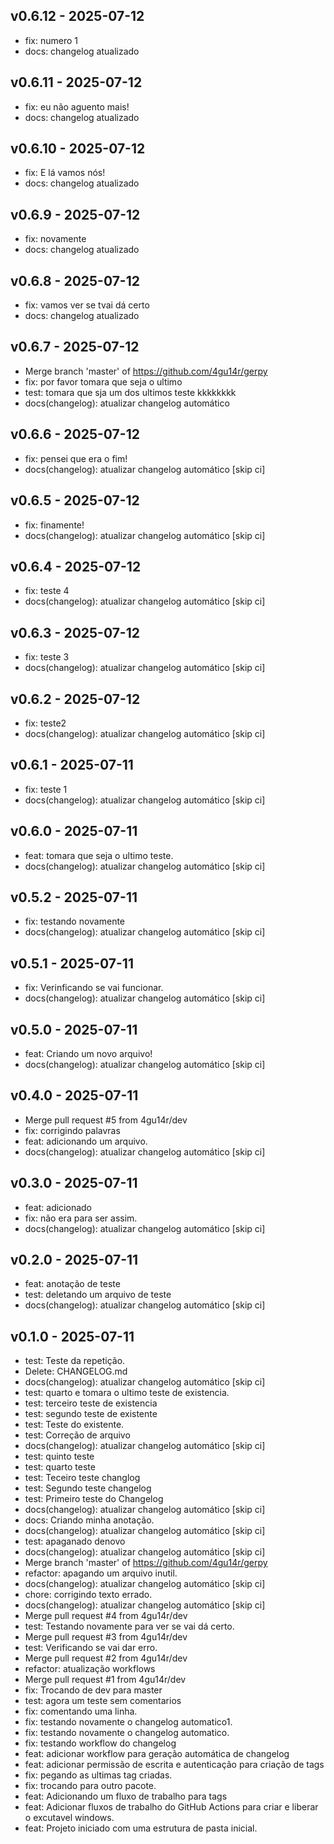 ## v0.6.12 - 2025-07-12
- fix: numero 1
- docs: changelog atualizado 
## v0.6.11 - 2025-07-12
- fix: eu não aguento mais!
- docs: changelog atualizado 
## v0.6.10 - 2025-07-12
- fix: E lá vamos nós!
- docs: changelog atualizado 
## v0.6.9 - 2025-07-12
- fix: novamente
- docs: changelog atualizado 
## v0.6.8 - 2025-07-12
- fix: vamos ver se tvai dá certo
- docs: changelog atualizado 
## v0.6.7 - 2025-07-12
- Merge branch 'master' of https://github.com/4gu14r/gerpy
- fix: por favor tomara que seja o ultimo
- test: tomara que sja um dos ultimos teste kkkkkkkk
- docs(changelog): atualizar changelog automático 
## v0.6.6 - 2025-07-12
- fix: pensei que era o fim!
- docs(changelog): atualizar changelog automático [skip ci]
## v0.6.5 - 2025-07-12
- fix: finamente!
- docs(changelog): atualizar changelog automático [skip ci]
## v0.6.4 - 2025-07-12
- fix: teste 4
- docs(changelog): atualizar changelog automático [skip ci]
## v0.6.3 - 2025-07-12
- fix: teste 3
- docs(changelog): atualizar changelog automático [skip ci]
## v0.6.2 - 2025-07-12
- fix: teste2
- docs(changelog): atualizar changelog automático [skip ci]
## v0.6.1 - 2025-07-11
- fix: teste 1
- docs(changelog): atualizar changelog automático [skip ci]
## v0.6.0 - 2025-07-11
- feat: tomara que seja o ultimo teste.
- docs(changelog): atualizar changelog automático [skip ci]
## v0.5.2 - 2025-07-11
- fix: testando novamente
- docs(changelog): atualizar changelog automático [skip ci]
## v0.5.1 - 2025-07-11
- fix: Verinficando se vai funcionar.
- docs(changelog): atualizar changelog automático [skip ci]
## v0.5.0 - 2025-07-11
- feat: Criando um novo arquivo!
- docs(changelog): atualizar changelog automático [skip ci]
## v0.4.0 - 2025-07-11
- Merge pull request #5 from 4gu14r/dev
- fix: corrigindo palavras
- feat: adicionando um arquivo.
- docs(changelog): atualizar changelog automático [skip ci]
## v0.3.0 - 2025-07-11
- feat: adicionado
- fix: não era para ser assim.
- docs(changelog): atualizar changelog automático [skip ci]
## v0.2.0 - 2025-07-11
- feat: anotação de teste
- test: deletando um arquivo de teste
- docs(changelog): atualizar changelog automático [skip ci]
## v0.1.0 - 2025-07-11
- test: Teste da repetição.
- Delete:  CHANGELOG.md
- docs(changelog): atualizar changelog automático [skip ci]
- test: quarto e tomara o ultimo teste de existencia.
- test: terceiro teste de existencia
- test: segundo teste de existente
- test: Teste do existente.
- test: Correção de arquivo
- docs(changelog): atualizar changelog automático [skip ci]
- test: quinto teste
- test: quarto teste
- test: Teceiro teste changlog
- test: Segundo teste changelog
- test: Primeiro teste do Changelog
- docs(changelog): atualizar changelog automático [skip ci]
- docs: Criando minha anotação.
- docs(changelog): atualizar changelog automático [skip ci]
- test: apaganado denovo
- docs(changelog): atualizar changelog automático [skip ci]
- Merge branch 'master' of https://github.com/4gu14r/gerpy
- refactor: apagando um arquivo inutil.
- docs(changelog): atualizar changelog automático [skip ci]
- chore: corrigindo texto errado.
- docs(changelog): atualizar changelog automático [skip ci]
- Merge pull request #4 from 4gu14r/dev
- test: Testando novamente para ver se vai dá certo.
- Merge pull request #3 from 4gu14r/dev
- test: Verificando se vai dar erro.
- Merge pull request #2 from 4gu14r/dev
- refactor: atualização workflows
- Merge pull request #1 from 4gu14r/dev
- fix: Trocando de dev para master
- test: agora um teste sem comentarios
- fix: comentando uma linha.
- fix: testando novamente o changelog automatico1.
- fix: testando novamente o changelog automatico.
- fix: testando workflow do changelog
- feat: adicionar workflow para geração automática de changelog
- feat: adicionar permissão de escrita e autenticação para criação de tags
- fix: pegando as ultimas tag criadas.
- fix: trocando para outro pacote.
- feat: Adicionando um fluxo de trabalho para tags
- feat: Adicionar fluxos de trabalho do GitHub Actions para criar e liberar o excutavel windows.
- feat: Projeto iniciado com uma estrutura de pasta inicial.
